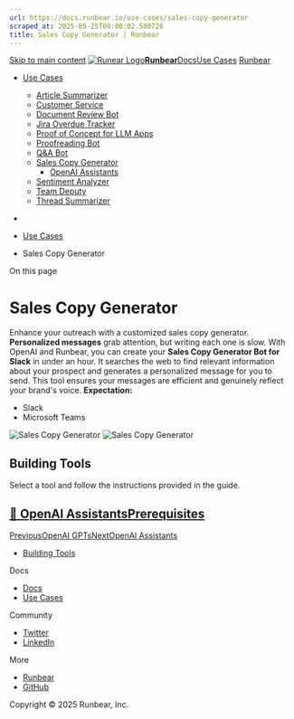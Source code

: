 ```yaml
---
url: https://docs.runbear.io/use-cases/sales-copy-generator
scraped_at: 2025-05-25T09:00:02.580726
title: Sales Copy Generator | Runbear
---
```


[Skip to main content](https://docs.runbear.io/use-cases/sales-copy-generator#__docusaurus_skipToContent_fallback)
[![Runear Logo](https://docs.runbear.io/img/logo.svg)**Runbear**](https://docs.runbear.io/)[Docs](https://docs.runbear.io/)[Use Cases](https://docs.runbear.io/use-cases)
[Runbear](https://runbear.io)
  * [Use Cases](https://docs.runbear.io/use-cases)
    * [Article Summarizer](https://docs.runbear.io/use-cases/article-summarizer/)
    * [Customer Service](https://docs.runbear.io/use-cases/sales-copy-generator)
    * [Document Review Bot](https://docs.runbear.io/use-cases/document-review-bot/)
    * [Jira Overdue Tracker](https://docs.runbear.io/use-cases/jira-overdue-tracker/)
    * [Proof of Concept for LLM Apps](https://docs.runbear.io/use-cases/proof-of-concept/)
    * [Proofreading Bot](https://docs.runbear.io/use-cases/proofreading-bot/)
    * [Q&A Bot](https://docs.runbear.io/use-cases/qna-bot/)
    * [Sales Copy Generator](https://docs.runbear.io/use-cases/sales-copy-generator/)
      * [OpenAI Assistants](https://docs.runbear.io/use-cases/sales-copy-generator/openai-assistants)
    * [Sentiment Analyzer](https://docs.runbear.io/use-cases/sentiment-analyzer/)
    * [Team Deputy](https://docs.runbear.io/use-cases/team-deputy/)
    * [Thread Summarizer](https://docs.runbear.io/use-cases/thread-summarizer/)


  * [](https://docs.runbear.io/)
  * [Use Cases](https://docs.runbear.io/use-cases)
  * Sales Copy Generator


On this page
# Sales Copy Generator
Enhance your outreach with a customized sales copy generator. **Personalized messages** grab attention, but writing each one is slow. With OpenAI and Runbear, you can create your **Sales Copy Generator Bot for Slack** in under an hour.
It searches the web to find relevant information about your prospect and generates a personalized message for you to send. This tool ensures your messages are efficient and genuinely reflect your brand's voice.
**Expectation:**
  * Slack
  * Microsoft Teams


![Sales Copy Generator](https://docs.runbear.io/assets/images/slack-cold-message-generator-6d4fd09597ad8bb1a4f406266d62b2e2.png)
![Sales Copy Generator](https://docs.runbear.io/assets/images/teams-cold-message-generator-9507aeaca4184aee7ebc65f1587f8e5c.png)
## Building Tools[​](https://docs.runbear.io/use-cases/sales-copy-generator#building-tools "Direct link to Building Tools")
Select a tool and follow the instructions provided in the guide.
## [📄️ OpenAI AssistantsPrerequisites](https://docs.runbear.io/use-cases/sales-copy-generator/openai-assistants)
[PreviousOpenAI GPTs](https://docs.runbear.io/use-cases/qna-bot/openai-gpts)[NextOpenAI Assistants](https://docs.runbear.io/use-cases/sales-copy-generator/openai-assistants)
  * [Building Tools](https://docs.runbear.io/use-cases/sales-copy-generator#building-tools)


Docs
  * [Docs](https://docs.runbear.io/)
  * [Use Cases](https://docs.runbear.io/use-cases)


Community
  * [Twitter](https://twitter.com/runbear_io)
  * [LinkedIn](https://www.linkedin.com/company/runbear)


More
  * [Runbear](https://runbear.io)
  * [GitHub](https://github.com/runbear-io/plugbear-python-sdk)


Copyright © 2025 Runbear, Inc.

